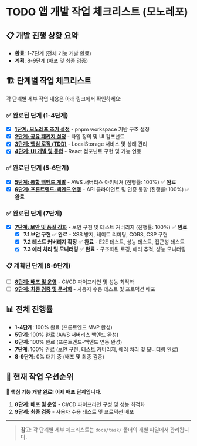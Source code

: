 # TODO 앱 개발 작업 체크리스트 (모노레포)

## 📋 개발 진행 상황 요약

- **완료**: 1-7단계 (전체 기능 개발 완료)
- **계획**: 8-9단계 (배포 및 최종 검증)

## 🏗️ 단계별 작업 체크리스트

각 단계별 세부 작업 내용은 아래 링크에서 확인하세요:

### ✅ 완료된 단계 (1-4단계)

- [x] **[1단계: 모노레포 초기 설정](task/01-monorepo-setup.md)** - pnpm workspace 기반 구조 설정
- [x] **[2단계: 공유 패키지 설정](task/02-shared-packages.md)** - 타입 정의 및 UI 컴포넌트
- [x] **[3단계: 핵심 로직 (TDD)](task/03-core-logic.md)** - LocalStorage 서비스 및 상태 관리
- [x] **[4단계: UI 개발 및 통합](task/04-ui-development.md)** - React 컴포넌트 구현 및 기능 연동

### ✅ 완료된 단계 (5-6단계)

- [x] **[5단계: 통합 백엔드 개발](task/05-backend-development.md)** - AWS 서버리스 아키텍처 (진행률: 100%) ✅ **완료**
- [x] **[6단계: 프론트엔드-백엔드 연동](task/06-frontend-backend-integration.md)** - API 클라이언트 및 인증 통합 (진행률: 100%) ✅ **완료**

### ✅ 완료된 단계 (7단계)

- [x] **[7단계: 보안 및 품질 강화](task/07-security-quality.md)** - 보안 구현 및 테스트 커버리지 (진행률: 100%) ✅ **완료**
  - [x] **7.1 보안 구현** ✅ **완료** - XSS 방지, 레이트 리미팅, CORS, CSP 구현
  - [x] **7.2 테스트 커버리지 확장** ✅ **완료** - E2E 테스트, 성능 테스트, 접근성 테스트
  - [x] **7.3 에러 처리 및 모니터링** ✅ **완료** - 구조화된 로깅, 에러 추적, 성능 모니터링

### 📋 계획된 단계 (8-9단계)

- [ ] **[8단계: 배포 및 운영](task/08-deployment-operations.md)** - CI/CD 파이프라인 및 성능 최적화
- [ ] **[9단계: 최종 검증 및 문서화](task/09-final-validation.md)** - 사용자 수용 테스트 및 프로덕션 배포

## 📊 전체 진행률

- **1-4단계**: 100% 완료 (프론트엔드 MVP 완성)
- **5단계**: 100% 완료 (AWS 서버리스 백엔드 완성)
- **6단계**: 100% 완료 (프론트엔드-백엔드 연동 완성)
- **7단계**: 100% 완료 (보안 구현, 테스트 커버리지, 에러 처리 및 모니터링 완료)
- **8-9단계**: 0% 대기 중 (배포 및 최종 검증)

## 🎯 현재 작업 우선순위

**🎉 핵심 기능 개발 완료! 이제 배포 단계입니다.**

1. **8단계: 배포 및 운영** - CI/CD 파이프라인 구성 및 성능 최적화
2. **9단계: 최종 검증** - 사용자 수용 테스트 및 프로덕션 배포

---

> **참고**: 각 단계별 세부 체크리스트는 `docs/task/` 폴더의 개별 파일에서 관리됩니다.
